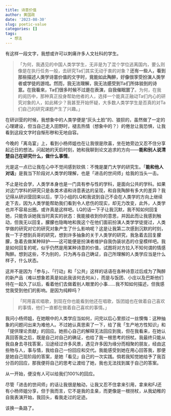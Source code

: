 ```yaml
---
title: 诗意价值
author: 黄国政
date: '2023-08-30'
slug: poetic-value
categories: []
tags:
  - 想法
---
```


<!--more-->

有这样一段文字，我想或许可以刺痛许多人文社科的学生。

> 「为何，我遇见的中国人类学学生，无非是为了混个学位逃离国内，要么则像是在执行任务一般，去研究Ta们其实无动于衷的对象？**还有一些人，看到那些描述人类学诗意价值的文字时，竟能如此陶醉，好像很享受扮演人类学者或学徒的游戏。然而，我无法理解，我无法感受到Ta们所体验到的诗意。在我看来，Ta们很多时候不过是在表演，自我催眠罢了**。为何，在我的阅历中，那种真正投身帮助他者的人，选择一个能真正融动Ta们内心的研究对象的人，如此稀少？我甚至开始怀疑，大多数人类学学生是否真的对Ta们自己的研究课题产生了兴趣。」

在研训营的时候，我想象中的人类学便是“灰头土脸”的、狼狈的，虽然做了一定的心理建设，但当自己走入田野时，褪去热情（想象中的？）的倦怠让我恐惧，让我看到这段文字时自惭形秽和无地自容。

今晚的「离岛宴」上，看到小杨师姐也在让我很是欣喜，坐在她旁边又忍不住分享起近日的想法。问起她的天启时刻，她和我聊到论文追求的方向——**能和别人说清楚自己在研究什么，做什么事情**。

光是这一点已让我在心中不觉间感到钦佩：不愧是厦门大学的研究生。「**能和他人对话**」是我当下阶段对人类学的理解，也是「进击的世间师」给我的当头一击。

不止是社会学，人类学本身也是一门具有参与性的学科，是面向公共的学科。如果对这门学科的研究只是各类术语和诗意表达的呈现，和自我陶醉有多大的差异？我记得从研训营回来以后，学习小组的LQ和我说到自己不会在人类学的方向上继续走下去，因为人类学能帮助我们看到令人悲伤的现实，却无力改变，此外，人类学也并不容易出圈。或许真是这样吧。LQ的话一下子让我沉默，我不知如何回复她，只能告诉她我当时真实的状态：我能接收到你的意思，并因此而让我感到触动，但我无以回复。朦朦也隐晦地和我这个在他们面前扮演人类学学徒提过，人类学做的研究对它的研究对象产生了什么影响呢？这是让我第二次感到沉默的时刻，我一下子想到兵哥的研究，想到许多抽象的关于人类学的研究，我急着去回复朦朦，急着去做某种辩护——这可能便是扮演者维护自我伪装状态的仓皇模样吧。我是如何回复的呢，似乎仍然是用某种诗意的价值，试图将对方拉入不知何谓的情感陶醉。想到这些，不为别的，只为再与自己确证，自己所理解的人类学应当是什么样子，什么状态。

这并不是因为「参与」、「行动」和「公共」这样的话语在各种诗意过后成为了陶醉的新产品（难以想象若真是如此我该何去何从），而是与饭团、小庄以及巴斯他们待在一起久了以后，看着他们去做着别人眼里的小事……我不知如何描述，但我感觉我受到他们的影响。是因为纯粹吗？

> 「阿用喜欢唱歌，到现在你也能看到他还在唱歌，饭团姐也在做着自己喜欢的事情，他们一直都在做着自己喜欢的事情。」

我问小杨师姐，在她眼中的人类学应当如何，问完以后心里掠过一丝懊悔：这种抽象的问题问出来为难他人。不过她认真思索了一下，给了我「生产地方性知识」和「提供理论贡献」的回应。她担心自己的解释无法回应到我，但在我看来，在她认真回答我之后，既是自己对自己的确证，也给了我一根思考的拐杖。我最终只能从我自身去寻找答案，沿途经过许多风景，遇见许多因为缘分而相聚的朋友，经由这些物与人，事与情，我给自己一份回应和交代。我能感受到她在用心回答我，那便是她自己现阶段的答案，是她「看见」自己的一次实践。倘若我知觉她给予了我百分百的回应，那我便将自己的思考让渡给了她，我也无法找到属于自己的答案。

从一开始，便没有人可以给我们100%的回应。

尽管「进击的世间师」的话让我很是触动，让我又忍不住拿来引用，拿来和FJ还有小杨师姐分享，但于我而言，它不是我的圭臬，而更像是一根拐杖，从我幼稚的自我表演开始，我回头，看我走过的足迹。

该换一条路了。